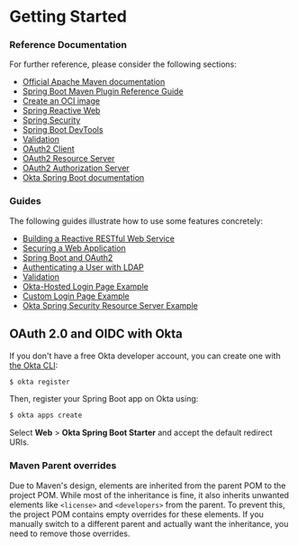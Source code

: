 # Getting Started

### Reference Documentation
For further reference, please consider the following sections:

* [Official Apache Maven documentation](https://maven.apache.org/guides/index.html)
* [Spring Boot Maven Plugin Reference Guide](https://docs.spring.io/spring-boot/3.3.9/maven-plugin)
* [Create an OCI image](https://docs.spring.io/spring-boot/3.3.9/maven-plugin/build-image.html)
* [Spring Reactive Web](https://docs.spring.io/spring-boot/3.3.9/reference/web/reactive.html)
* [Spring Security](https://docs.spring.io/spring-boot/3.3.9/reference/web/spring-security.html)
* [Spring Boot DevTools](https://docs.spring.io/spring-boot/3.3.9/reference/using/devtools.html)
* [Validation](https://docs.spring.io/spring-boot/3.3.9/reference/io/validation.html)
* [OAuth2 Client](https://docs.spring.io/spring-boot/3.3.9/reference/web/spring-security.html#web.security.oauth2.client)
* [OAuth2 Resource Server](https://docs.spring.io/spring-boot/3.3.9/reference/web/spring-security.html#web.security.oauth2.server)
* [OAuth2 Authorization Server](https://docs.spring.io/spring-boot/3.3.9/reference/web/spring-security.html#web.security.oauth2.authorization-server)
* [Okta Spring Boot documentation](https://github.com/okta/okta-spring-boot#readme)

### Guides
The following guides illustrate how to use some features concretely:

* [Building a Reactive RESTful Web Service](https://spring.io/guides/gs/reactive-rest-service/)
* [Securing a Web Application](https://spring.io/guides/gs/securing-web/)
* [Spring Boot and OAuth2](https://spring.io/guides/tutorials/spring-boot-oauth2/)
* [Authenticating a User with LDAP](https://spring.io/guides/gs/authenticating-ldap/)
* [Validation](https://spring.io/guides/gs/validating-form-input/)
* [Okta-Hosted Login Page Example](https://github.com/okta/samples-java-spring/tree/master/okta-hosted-login)
* [Custom Login Page Example](https://github.com/okta/samples-java-spring/tree/master/custom-login)
* [Okta Spring Security Resource Server Example](https://github.com/okta/samples-java-spring/tree/master/resource-server)

## OAuth 2.0 and OIDC with Okta

If you don't have a free Okta developer account, you can create one with [the Okta CLI](https://cli.okta.com):

```bash
$ okta register
```

Then, register your Spring Boot app on Okta using:

```bash
$ okta apps create
```

Select **Web** > **Okta Spring Boot Starter** and accept the default redirect URIs.

### Maven Parent overrides

Due to Maven's design, elements are inherited from the parent POM to the project POM.
While most of the inheritance is fine, it also inherits unwanted elements like `<license>` and `<developers>` from the parent.
To prevent this, the project POM contains empty overrides for these elements.
If you manually switch to a different parent and actually want the inheritance, you need to remove those overrides.

